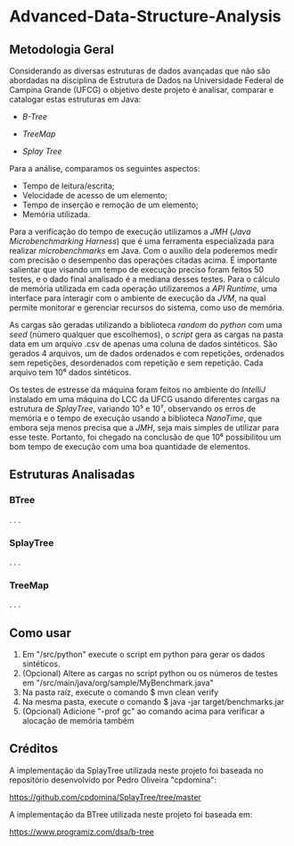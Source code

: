 # Advanced-Data-Structure-Analysis

## Metodologia Geral
Considerando as diversas estruturas de dados avançadas que não são abordadas na disciplina de Estrutura de Dados na Universidade Federal de Campina Grande (UFCG) o objetivo deste projeto é analisar, comparar e catalogar estas estruturas em Java:

* _B-Tree_

* _TreeMap_

* _Splay Tree_

Para a análise, comparamos os seguintes aspectos: 

* Tempo de leitura/escrita;
* Velocidade de acesso de um elemento;
* Tempo de inserção e remoção de um elemento;
* Memória utilizada. 

Para a verificação do tempo de execução utilizamos a _JMH_ (_Java Microbenchmarking Harness_) que é uma ferramenta especializada para realizar _microbenchmarks_ em Java. Com o auxílio dela poderemos medir com precisão o desempenho das operações citadas acima. É importante salientar que visando um tempo de execução preciso foram feitos 50 testes, e o dado final analisado é a mediana desses testes. Para o cálculo de memória utilizada em cada operação utilizaremos a _API Runtime_, uma interface para interagir com o ambiente de execução da _JVM_, na qual permite monitorar e gerenciar recursos do sistema, como uso de memória.

As cargas são geradas utilizando a biblioteca _random_ do _python_ com uma _seed_ (número qualquer que escolhemos), o _script_ gera as cargas na pasta data em um arquivo .csv de apenas uma coluna de dados sintéticos. São gerados 4 arquivos, um de dados ordenados e com repetições, ordenados sem repetições, desordenados com repetição e sem repetição. Cada arquivo tem 10⁶ dados sintéticos.

Os testes de estresse da máquina foram feitos no ambiente do _IntelliJ_ instalado em uma máquina do LCC da UFCG usando diferentes cargas na estrutura de _SplayTree_, variando 10⁵ e 10⁷, observando os erros de memória e o tempo de execução usando a biblioteca _NanoTime_, que embora seja menos precisa que a _JMH_, seja mais simples de utilizar para esse teste. Portanto, foi chegado na conclusão de que 10⁶ possibilitou um bom tempo de execução com uma boa quantidade de elementos.

## Estruturas Analisadas

### BTree
.
.
.

### SplayTree
.
.
.


### TreeMap
.
.
.

## Como usar

1. Em "/src/python" execute o script em python para gerar os dados sintéticos.
2. (Opcional) Altere as cargas no script python ou os números de testes em "/src/main/java/org/sample/MyBenchmark.java"
3. Na pasta raíz, execute o comando $ mvn clean verify
4. Na mesma pasta, execute o comando $ java -jar target/benchmarks.jar
5. (Opcional) Adicione "-prof gc" ao comando acima para verificar a alocação de memória também 

## Créditos

A implementação da SplayTree utilizada neste projeto foi baseada no repositório desenvolvido por Pedro Oliveira "cpdomina":

https://github.com/cpdomina/SplayTree/tree/master

A implementação da BTree utilizada neste projeto foi baseada em:

https://www.programiz.com/dsa/b-tree
